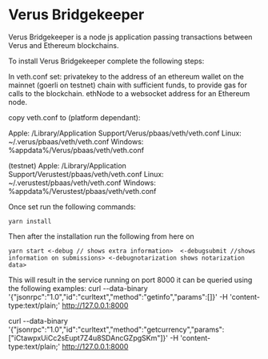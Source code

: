 # Verus Bridgekeeper

Verus Bridgekeeper is a node js application passing transactions between Verus and Ethereum blockchains.

To install Verus Bridgekeeper  complete the following steps:

In veth.conf set: 
privatekey to the address of an ethereum wallet on the mainnet (goerli on testnet) chain with sufficient funds, to provide gas for calls to the blockchain.
ethNode to a websocket address for an Ethereum node.

copy veth.conf to (platform dependant): 

Apple: /Library/Application Support/Verus/pbaas/veth/veth.conf
Linux: ~/.verus/pbaas/veth/veth.conf
Windows: %appdata%/Verus/pbaas/veth/veth.conf

(testnet)
Apple: /Library/Application Support/Verustest/pbaas/veth/veth.conf
Linux: ~/.verustest/pbaas/veth/veth.conf
Windows: %appdata%/Verustest/pbaas/veth/veth.conf

Once set run the following commands:
```shell
yarn install
```
Then after the installation run the following from here on

```shell
yarn start <-debug // shows extra information>  <-debugsubmit //shows information on submissions> <-debugnotarization shows notarization data>
```

This will result in the service running on port 8000 it can be queried using the following examples:
curl  --data-binary '{"jsonrpc":"1.0","id":"curltext","method":"getinfo","params":[]}' -H 'content-type:text/plain;' http://127.0.0.1:8000

curl  --data-binary '{"jsonrpc":"1.0","id":"curltext","method":"getcurrency","params":["iCtawpxUiCc2sEupt7Z4u8SDAncGZpgSKm"]}' -H 'content-type:text/plain;' http://127.0.0.1:8000

